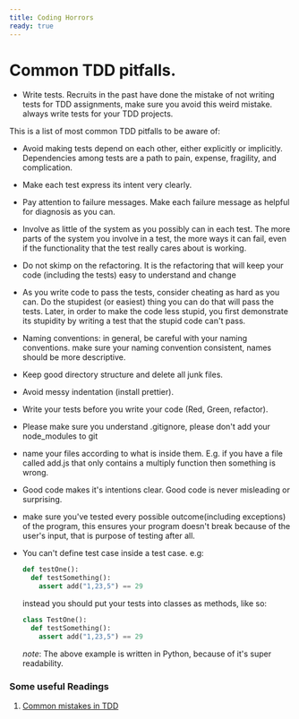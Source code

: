 ```yaml
---
title: Coding Horrors
ready: true
---
```


# Common TDD pitfalls.

- Write tests. Recruits in the past have done the mistake of not writing tests for TDD assignments, make sure you avoid this weird mistake. always write tests for your TDD projects.

This is a list of most common TDD pitfalls to be aware of:

  - Avoid making tests depend on each other, either explicitly or implicitly. Dependencies among tests are a path to pain, expense, fragility, and complication.
  - Make each test express its intent very clearly.
  - Pay attention to failure messages. Make each failure message as helpful for diagnosis as you can.
  - Involve as little of the system as you possibly can in each test. The more parts of the system you involve in a test, the more ways it can fail, even if the functionality that the test really cares about is working.
  - Do not skimp on the refactoring. It is the refactoring that will keep your code (including the tests) easy to understand and change
  - As you write code to pass the tests, consider cheating as hard as you can. Do the stupidest (or easiest) thing you can do that will pass the tests. Later, in order to make the code less stupid, you first demonstrate its stupidity by writing a test that the stupid code can't pass.
  - Naming conventions: in general, be careful with your naming conventions. make sure your naming convention consistent, names should be more descriptive.
  - Keep good directory structure and delete all junk files.
  - Avoid messy indentation (install prettier).
  - Write your tests before you write your code (Red, Green, refactor).
  - Please make sure you understand .gitignore, please don't add your node_modules to git
  - name your files according to what is inside them. E.g. if you have a file called add.js that only contains a multiply function then something is wrong.
  - Good code makes it's intentions clear. Good code is never misleading or surprising.
  - make sure you've tested every possible outcome(including exceptions) of the program, this ensures your program doesn't break because of the user's input, that is purpose of testing after all.
  - You can't define test case inside a test case.
  e.g:
    ```py
    def testOne():
      def testSomething():
        assert add("1,23,5") == 29

    ```
    instead you should put your tests into classes as methods, like so:
    ```py
    class TestOne():
      def testSomething():
        assert add("1,23,5") == 29

    ```

    _note_: The above example is written in Python, because of it's super readability.

### Some useful Readings
  1. [Common mistakes in TDD](https://cmatskas.com/common-mistakes-in-tdd/)
